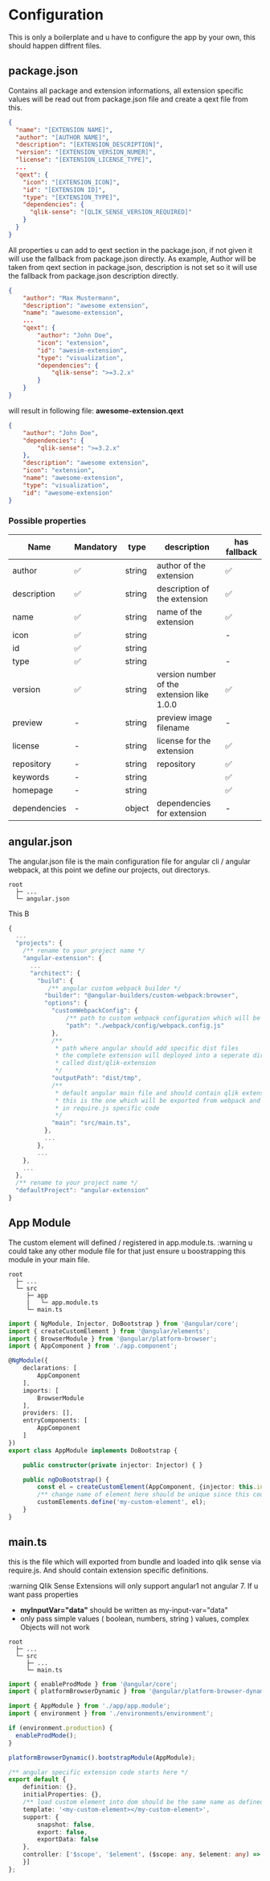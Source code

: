 # Configuration

This is only a boilerplate and u have to configure the app by your own, this should happen diffrent files.

## package.json

Contains all package and extension informations, all extension specific values will be read out from package.json file and create a qext file from this.

```json
{
  "name": "[EXTENSION NAME]",
  "author": "[AUTHOR NAME]",
  "description": "[EXTENSION_DESCRIPTION]",
  "version": "[EXTENSION_VERSION_NUMER]",
  "license": "[EXTENSION_LICENSE_TYPE]",
  ...
  "qext": {
    "icon": "[EXTENSION_ICON]",
    "id": "[EXTENSION ID]",
    "type": "[EXTENSION_TYPE]",
    "dependencies": {
      "qlik-sense": "[QLIK_SENSE_VERSION_REQUIRED]"
    }
  }
}
```

All properties u can add to qext section in the package.json, if not given it will use the fallback from package.json directly. As example, Author will be taken from qext section in package.json, description is not set so it will use the fallback from package.json description directly.

```json
{
    "author": "Max Mustermann",
    "description": "awesome extension",
    "name": "awesome-extension",
    ...
    "qext": {
        "author": "John Doe",
        "icon": "extension",
        "id": "awesim-extension",
        "type": "visualization",
        "dependencies": {
            "qlik-sense": ">=3.2.x"
        }
    }
}
```

will result in following file: **awesome-extension.qext**

```json
{
    "author": "John Doe",
    "dependencies": {
        "qlik-sense": ">=3.2.x"
    },
    "description": "awesome extension",
    "icon": "extension",
    "name": "awesome-extension",
    "type": "visualization",
    "id": "awesome-extension"
}
```

### Possible properties

| Name | Mandatory | type | description | has fallback |
|-|-|-|-|-|
| author | :white_check_mark: | string | author of the extension | :white_check_mark: |
| description | :white_check_mark: | string | description of the extension | :white_check_mark: |
| name | :white_check_mark: | string | name of the extension | :white_check_mark: |
| icon | :white_check_mark: | string | | - |
| id | :white_check_mark: | string | | | - |
| type | :white_check_mark: | string | | - |
| version | :white_check_mark: | string | version number of the extension like 1.0.0 | :white_check_mark: |
| preview | - | string | preview image filename | - |
| license | - | string | license for the extension | :white_check_mark: |
| repository | - | string | repository | :white_check_mark: |
| keywords | - | string | | :white_check_mark: |
| homepage | - | string | | :white_check_mark: |
| dependencies | - | object | dependencies for extension | - |

## angular.json

The angular.json file is the main configuration file for angular cli / angular webpack, at this point we define our projects, out directorys.

```text
root
  ├─ ...
  └─ angular.json
```

This B

```js
{
  ...
  "projects": {
    /** rename to your project name */
    "angular-extension": {
      ...
      "architect": {
        "build": {
           /** angular custom webpack builder */
          "builder": "@angular-builders/custom-webpack:browser",
          "options": {
            "customWebpackConfig": {
                /** path to custom webpack configuration which will be used */
                "path": "./webpack/config/webpack.config.js"
            },
            /**
             * path where angular should add specific dist files
             * the complete extension will deployed into a seperate directory
             * called dist/qlik-extension
             */
            "outputPath": "dist/tmp",
            /**
             * default angular main file and should contain qlik extension
             * this is the one which will be exported from webpack and loaded
             * in require.js specific code
             */
            "main": "src/main.ts",
          },
          ...
        },
        ...
    },
    ...
  },
  /** rename to your project name */
  "defaultProject": "angular-extension"
}
```

## App Module

The custom element will defined / registered in app.module.ts.
:warning u could take any other module file for that just ensure u boostrapping
this module in your main file.

```text
root
  ├─ ...
  └─ src
     ├─ app
     |   └─ app.module.ts
     └─ main.ts  
```

```ts
import { NgModule, Injector, DoBootstrap } from '@angular/core';
import { createCustomElement } from '@angular/elements';
import { BrowserModule } from '@angular/platform-browser';
import { AppComponent } from './app.component';

@NgModule({
    declarations: [
        AppComponent
    ],
    imports: [
        BrowserModule
    ],
    providers: [],
    entryComponents: [
        AppComponent
    ]
})
export class AppModule implements DoBootstrap {

    public constructor(private injector: Injector) { }

    public ngDoBootstrap() {
        const el = createCustomElement(AppComponent, {injector: this.injector});
        /** change name of element here should be unique since this could define only once */
        customElements.define('my-custom-element', el);
    }
}
```

## main.ts

this is the file which will exported from bundle and loaded into qlik sense via require.js. And should contain extension specific definitions.

:warning Qlik Sense Extensions will only support angular1 not angular 7. If u want pass properties

* **myInputVar="data"** should be written as my-input-var="data"
* only pass simple values ( boolean, numbers, string ) values, complex Objects will not work

```text
root
  ├─ ...
  └─ src
     ├─ ...
     └─ main.ts  
```

```ts
import { enableProdMode } from '@angular/core';
import { platformBrowserDynamic } from '@angular/platform-browser-dynamic';

import { AppModule } from './app/app.module';
import { environment } from './environments/environment';

if (environment.production) {
  enableProdMode();
}

platformBrowserDynamic().bootstrapModule(AppModule);

/** angular specific extension code starts here */
export default {
    definition: {},
    initialProperties: {},
    /** load custom element into dom should be the same name as defined in app.module.ts */
    template: '<my-custom-element></my-custom-element>',
    support: {
        snapshot: false,
        export: false,
        exportData: false
    },
    controller: ['$scope', '$element', ($scope: any, $element: any) => {
    }]
};
```
